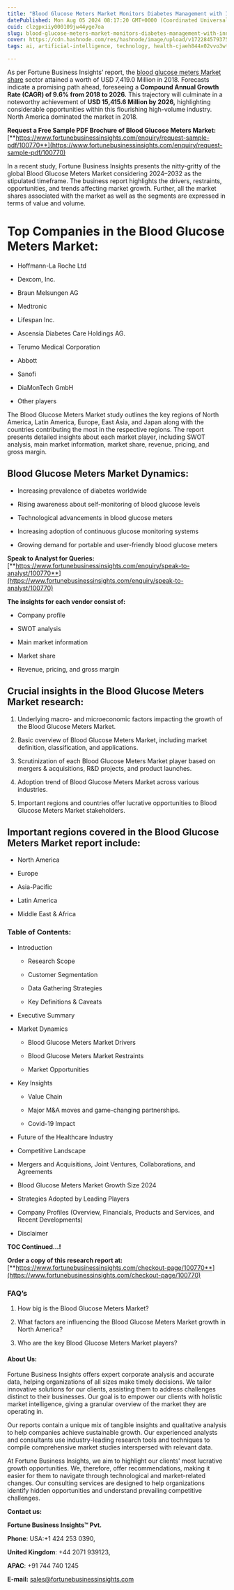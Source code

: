 ```yaml
---
title: "Blood Glucose Meters Market Monitors Diabetes Management with Innovative Connectivity"
datePublished: Mon Aug 05 2024 08:17:20 GMT+0000 (Coordinated Universal Time)
cuid: clzgpxiiy000109jw44yge7oa
slug: blood-glucose-meters-market-monitors-diabetes-management-with-innovative-connectivity
cover: https://cdn.hashnode.com/res/hashnode/image/upload/v1722845793757/eb53eaa4-ceba-4d90-94b9-3d3acf68588f.png
tags: ai, artificial-intelligence, technology, health-cjaeh844x02vvo3wtj5r2s75q, healthcare

---
```


As per Fortune Business Insights’ report, the [blood glucose meters Market share](https://www.fortunebusinessinsights.com/industry-reports/blood-glucose-meters-market-100770) sector attained a worth of USD 7,419.0 Million in 2018. Forecasts indicate a promising path ahead, foreseeing a **Compound Annual Growth Rate (CAGR) of 9.6% from 2018 to 2026.** This trajectory will culminate in a noteworthy achievement of **USD 15,415.6 Million by 2026,** highlighting considerable opportunities within this flourishing high-volume industry. North America dominated the market in 2018.

**Request a Free Sample PDF Brochure of Blood Glucose Meters Market:** [**https://www.fortunebusinessinsights.com/enquiry/request-sample-pdf/100770**](https://www.fortunebusinessinsights.com/enquiry/request-sample-pdf/100770)

In a recent study, Fortune Business Insights presents the nitty-gritty of the global Blood Glucose Meters Market considering 2024–2032 as the stipulated timeframe. The business report highlights the drivers, restraints, opportunities, and trends affecting market growth. Further, all the market shares associated with the market as well as the segments are expressed in terms of value and volume.

# **Top Companies in the Blood Glucose Meters Market:**

* Hoffmann-La Roche Ltd
    
* Dexcom, Inc.
    
* Braun Melsungen AG
    
* Medtronic
    
* Lifespan Inc.
    
* Ascensia Diabetes Care Holdings AG.
    
* Terumo Medical Corporation
    
* Abbott
    
* Sanofi
    
* DiaMonTech GmbH
    
* Other players
    

The Blood Glucose Meters Market study outlines the key regions of North America, Latin America, Europe, East Asia, and Japan along with the countries contributing the most in the respective regions. The report presents detailed insights about each market player, including SWOT analysis, main market information, market share, revenue, pricing, and gross margin.

## Blood Glucose Meters Market **Dynamics**:

* Increasing prevalence of diabetes worldwide
    
* Rising awareness about self-monitoring of blood glucose levels
    
* Technological advancements in blood glucose meters
    
* Increasing adoption of continuous glucose monitoring systems
    
* Growing demand for portable and user-friendly blood glucose meters
    

**Speak to Analyst for Queries:** [**https://www.fortunebusinessinsights.com/enquiry/speak-to-analyst/100770**](https://www.fortunebusinessinsights.com/enquiry/speak-to-analyst/100770)

**The insights for each vendor consist of:**

* Company profile
    
* SWOT analysis
    
* Main market information
    
* Market share
    
* Revenue, pricing, and gross margin
    

## **Crucial insights in the Blood Glucose Meters Market research:**

1. Underlying macro- and microeconomic factors impacting the growth of the Blood Glucose Meters Market.
    
2. Basic overview of Blood Glucose Meters Market, including market definition, classification, and applications.
    
3. Scrutinization of each Blood Glucose Meters Market player based on mergers & acquisitions, R&D projects, and product launches.
    
4. Adoption trend of Blood Glucose Meters Market across various industries.
    
5. Important regions and countries offer lucrative opportunities to Blood Glucose Meters Market stakeholders.
    

## **Important regions covered in the Blood Glucose Meters Market report include:**

* North America
    
* Europe
    
* Asia-Pacific
    
* Latin America
    
* Middle East & Africa
    

### **Table of Contents:**

* Introduction
    
    * Research Scope
        
    * Customer Segmentation
        
    * Data Gathering Strategies
        
    * Key Definitions & Caveats
        
* Executive Summary
    
* Market Dynamics
    
    * Blood Glucose Meters Market Drivers
        
    * Blood Glucose Meters Market Restraints
        
    * Market Opportunities
        
* Key Insights
    
    * Value Chain
        
    * Major M&A moves and game-changing partnerships.
        
    * Covid-19 Impact
        
* Future of the Healthcare Industry
    
* Competitive Landscape
    
* Mergers and Acquisitions, Joint Ventures, Collaborations, and Agreements
    
* Blood Glucose Meters Market Growth Size 2024
    
* Strategies Adopted by Leading Players
    
* Company Profiles (Overview, Financials, Products and Services, and Recent Developments)
    
* Disclaimer
    

**TOC Continued…!**

**Order a copy of this research report at:** [**https://www.fortunebusinessinsights.com/checkout-page/100770**](https://www.fortunebusinessinsights.com/checkout-page/100770)

### **FAQ’s**

1. How big is the Blood Glucose Meters Market?
    
2. What factors are influencing the Blood Glucose Meters Market growth in North America?
    
3. Who are the key Blood Glucose Meters Market players?
    

#### **About Us:**

Fortune Business Insights offers expert corporate analysis and accurate data, helping organizations of all sizes make timely decisions. We tailor innovative solutions for our clients, assisting them to address challenges distinct to their businesses. Our goal is to empower our clients with holistic market intelligence, giving a granular overview of the market they are operating in.

Our reports contain a unique mix of tangible insights and qualitative analysis to help companies achieve sustainable growth. Our experienced analysts and consultants use industry-leading research tools and techniques to compile comprehensive market studies interspersed with relevant data.

At Fortune Business Insights, we aim to highlight our clients' most lucrative growth opportunities. We, therefore, offer recommendations, making it easier for them to navigate through technological and market-related changes. Our consulting services are designed to help organizations identify hidden opportunities and understand prevailing competitive challenges.

**Contact us:**

**Fortune Business Insights™ Pvt.**

**Phone**: USA:+1 424 253 0390,

**United Kingdom**: +44 2071 939123,

**APAC**: +91 744 740 1245

**E-mail:** [sales@fortunebusinessinsights.com](mailto:sales@fortunebusinessinsights.com)